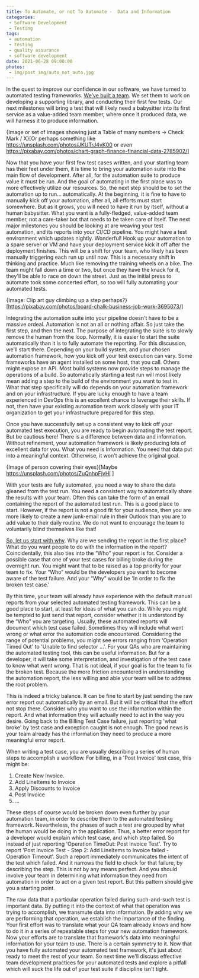 ```yaml
---
title: To Automate, or not To Automate -  Data and Information
categories:
 - Software Development
 - Testing
tags:
 - automation
 - testing
 - quality assurance
 - software development
date: 2021-06-28 09:00:00
photos: 
 - img/post_img/auto_not_auto.jpg
---
```


In the quest to improve our confidence in our software, we have turned to automated testing frameworks. [We’ve built a team](https://improving.com/thoughts/to-automate-or-not-to-automate-getting-started). We set them to work on developing a supporting library, and conducting their first few tests. Our next milestones will bring a test that will likely need a babysitter into its first service as a value-added team member, where once it produced data, we will harness it to produce information.

{Image or set of images showing just a Table of many numbers -> Check Mark / X}[Or perhaps something like https://unsplash.com/photos/JKUTrJ4vK00 or even https://pixabay.com/photos/chart-graph-finance-financial-data-2785902/]

Now that you have your first few test cases written, and your starting team has their feet under them, it is time to bring your automation suite into the main flow of development. After all, for the automation suite to produce value it must be run. And the goal of automating in the first place was to more effectively utilize our resources. So, the next step should be to set the automation up to run... automatically. At the beginning, it is fine to have to manually kick off your automation, after all, all efforts must start somewhere. But as it grows, you will need to have it run by itself, without a human babysitter. What you want is a fully-fledged, value-added team member, not a care-taker bot that needs to be taken care of itself. The next major milestones you should be looking at are weaving your test automation, and its reports into your CI/CD pipeline. You might have a test environment which updates nightly. Wonderful! Hook up your automation to a spare server or VM and have your deployment service kick it off after the deployment finishes. This will be a shift for your team, who likely has been manually triggering each run up until now. This is a necessary shift in thinking and practice. Much like removing the training wheels on a bike. The team might fall down a time or two, but once they have the knack for it, they'll be able to race on down the street. Just as the initial press to automate took some concerted effort, so too will fully automating your automated tests.

{Image: Clip art guy climbing up a step perhaps?}[https://pixabay.com/photos/board-chalk-business-job-work-3695073/]

Integrating the automation suite into your pipeline doesn't have to be a massive ordeal. Automation is not an all or nothing affair. So just take the first step, and then the next. The purpose of integrating the suite is to slowly remove the human from the loop. Normally, it is easier to start the suite automatically than it is to fully automate the reporting. For this discussion, we'll start there. Depending on your build system, and your chosen automation framework, how you kick off your test execution can vary. Some frameworks have an agent installed on some host, that you call. Others might expose an API. Most build systems now provide steps to manage the operations of a build. So automatically starting a test run will most likely mean adding a step to the build of the environment you want to test in. What that step specifically will do depends on your automation framework and on your infrastructure. If you are lucky enough to have a team experienced in DevOps this is an excellent chance to leverage their skills. If not, then have your existing automation team work closely with your IT organization to get your infrastructure prepared for this step.

Once you have successfully set up a consistent way to kick off your automated test execution, you are ready to begin automating the test report. But be cautious here! There is a difference between data and information. Without refinement, your automation framework is likely producing lots of excellent data for you. What you need is Information. You need that data put into a meaningful context. Otherwise, it won't achieve the original goal.

{Image of person covering their eyes}[Maybe https://unsplash.com/photos/ZuQnhpFjvHI ]

With your tests are fully automated, you need a way to share the data gleaned from the test run. You need a consistent way to automatically share the results with your team. Often this can take the form of an email containing the report of the automated test run. This is a good place to start. However, if the report is not a good fit for your audience, then you are more likely to create a new junk-email rule in their Outlook than you are to add value to their daily routine. We do not want to encourage the team to voluntarily blind themselves like that!

[So, let us start with why](https://improving.com/thoughts/to-automate-or-not-to-automate). Why are we sending the report in the first place? What do you want people to do with the information in the report? Coincidentally, this also ties into the “Who” your report is for. Consider a possible case that one of your test cases for billing broke during the overnight run. You might want that to be raised as a top priority for your team to fix. Your “Who” would be the developers you want to become aware of the test failure. And your “Why” would be 'In order to fix the broken test case.'

By this time, your team will already have experience with the default manual reports from your selected automated testing framework. This can be a good place to start, at least for ideas of what you can do. While you might be tempted to just send that report, consider whether it is understood by the “Who” you are targeting. Usually, these automated reports will document which test case failed. Sometimes they will include what went wrong or what error the automation code encountered. Considering the range of potential problems, you might see errors ranging from 'Operation Timed Out' to 'Unable to find selector ...'. For your QAs who are maintaining the automated testing tool, this can be useful information. But for a developer, it will take some interpretation, and investigation of the test case to know what went wrong. That is not ideal, if your goal is for the team to fix the broken test. Because the more friction encountered in understanding the automation report, the less willing and able your team will be to address the root problem.

This is indeed a tricky balance. It can be fine to start by just sending the raw error report out automatically by an email. But it will be critical that the effort not stop there. Consider who you want to use the information within the report. And what information they will actually need to act in the way you desire. Going back to the Billing Test Case failure, just reporting 'what broke' by test case and exception caught is not enough. The good news is your team already has the information they need to produce a more meaningful error report.

When writing a test case, you are usually describing a series of human steps to accomplish a workflow. For billing, in a 'Post Invoice' test case, this might be:

1. Create New Invoice.
2. Add LineItems to Invoice
3. Apply Discounts to Invoice
4. Post Invoice
5. ...

These steps of course would be broken down even further by your automation team, in order to describe them to the automated testing framework. Nevertheless, the phases of such a test are grouped by what the human would be doing in the application. Thus, a better error report for a developer would explain which test case, and which step failed. So instead of just reporting 'Operation TimeOut: Post Invoice Test'. Try to report 'Post Invoice Test - Step 2: Add LineItems to Invoice failed - Operation Timeout'. Such a report immediately communicates the intent of the test which failed. And it narrows the field to check for that failure, by describing the step. This is not by any means perfect. And you should involve your team in determining what information they need from automation in order to act on a given test report. But this pattern should give you a starting point.

The raw data that a particular operation failed during such-and-such test is important data. By putting it into the context of what that operation was trying to accomplish, we transmute data into information. By adding why we are performing that operation, we establish the importance of the finding. Your first effort was to translate what your QA team already knows and how to do it in a series of repeatable steps for your new automation framework. Now your efforts are to translate that framework's data into meaningful information for your team to use. There is a certain symmetry to it. Now that you have fully automated your automated test framework, it's just about ready to meet the rest of your team. So next time we'll discuss effective team development practices for your automated tests and explore a pitfall which will suck the life out of your test suite if discipline isn't tight.